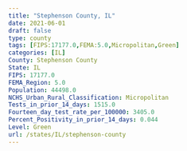 ```yaml
---
title: "Stephenson County, IL"
date: 2021-06-01
draft: false
type: county
tags: [FIPS:17177.0,FEMA:5.0,Micropolitan,Green]
categories: [IL]
County: Stephenson County
State: IL
FIPS: 17177.0
FEMA_Region: 5.0
Population: 44498.0
NCHS_Urban_Rural_Classification: Micropolitan
Tests_in_prior_14_days: 1515.0
Fourteen_day_test_rate_per_100000: 3405.0
Percent_Positivity_in_prior_14_days: 0.044
Level: Green
url: /states/IL/stephenson-county
---
```



